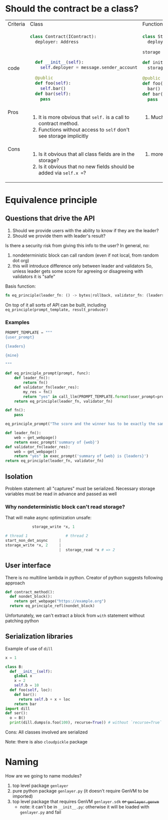 # Should the contract be a class?

<table>
<tr><td>Criteria</td><td>Class</td><td>Functions</td></tr>
<tr>
<td>code</td>
<td>

```py
class Contract(IContract):
  deployer: Address



  def __init__(self):
    self.deployer = message.sender_account

  @public
  def foo(self):
    self.bar()
  def bar(self):
    pass
```

</td>

<td>

```py
class Storage:
  deployer: Address

storage = genlayer.get_storage(Storage)

def init():
  storage.deployer = message.sender_account

@public
def foo():
  bar()
def bar():
  pass
```

</td>

</tr>
<tr style="vertical-align: top;"><td>Pros</td><td>

1. It is more obvious that `self.` is a call to contract method.
2. Functions without access to `self` don't see storage implicitly

</td><td>

1. Much less symbols

</td></tr>
<tr style="vertical-align: top;"><td>Cons</td><td>

1. Is it obvious that all class fields are in the storage?
2. Is it obvious that no new fields should be added via `self.x =`?

</td><td>

1. more `C` like

</td></tr>
</table>

# Equivalence principle

## Questions that drive the API
1. Should we provide users with the ability to know if they are the leader?
2. Should we provide them with leader's result?

Is there a security risk from giving this info to the user? In general, no:
1. nondeterministic block can call random (even if not local, from random dot org)
2. this will introduce difference only between leader and validators
So, unless leader gets some score for agreeing or disagreeing with validators it is "safe"

Basis function:
```rust
fn eq_principle(leader_fn: () -> bytes|rollback, validator_fn: (leaders_result: bytes|rollback) -> bool) -> bytes|rollback
```
On top of it all sorts of API can be built, including `eq_principle(prompt_template, result_producer)`

### Examples
```py
PROMPT_TEMPLATE = """
{user_prompt}

{leaders}

{mine}

"""

def eq_principle_prompt(prompt, func):
    def leader_fn():
        return fn()
    def validator_fn(leader_res):
        my_res = fn()
        return "yes" in call_llm(PROMPT_TEMPLATE.format(user_prompt=prompt, leaders=leader_res, mine=my_res))
    return eq_principle(leader_fn, validator_fn)

def fn():
    pass

eq_principle_prompt("The score and the winner has to be exactly the same", fn)
```

```py
def leader_fn():
    web = get_webpage()
    return exec_prompt('summary of {web}')
def validator_fn(leader_res):
    web = get_webpage()
    return "yes" in exec_prompt('summary of {web} is {leaders}')
return eq_principle(leader_fn, validator_fn)
```

## Isolation

Problem statement: all "captures" must be serialized. Necessary storage variables must be read in advance and passed as well

### Why nondeterministic block can't read storage?
That will make async optimization unsafe:
```py
            storage_write *x, 1

# thread 1                 # thread 2
start_non_det_async     |
storage_write *x, 2     |
                        |  storage_read *x # => 2
```

## User interface
There is no multiline lambda in python. Creator of python suggests following approach
```py
def contract_method():
  def nondet_block():
    return get_webpage("https://example.org")
  return eq_principle_refl(nondet_block)
```

Unfortunately, we can't extract a block from `with` statement without patching python

## Serialization libraries
Example of use of `dill`
```py
x = 1

class B:
  def __init__(self):
    global x
    x = 2
    self.b = 10
  def foo(self, loc):
    def bar():
      return self.b + x + loc
    return bar
import dill
def ser():
  o = B()
  print(dill.dumps(o.foo(100), recurse=True)) # without `recurse=True` x will be reset to 1 in new VM
```
Cons:
All classes involved are serialized

Note: there is also `cloudpickle` package

# Naming
How are we going to name modules?
1. top level package `genlayer`
2. pure python package `genlayer.py` (it doesn't require GenVM to be imported)
3. top level package that requires GenVM `genlayer.sdk` ~~or `genlayer.genvm`~~
    - note: it can't be in `__init__.py`: otherwise it will be loaded with `genlayer.py` and fail
